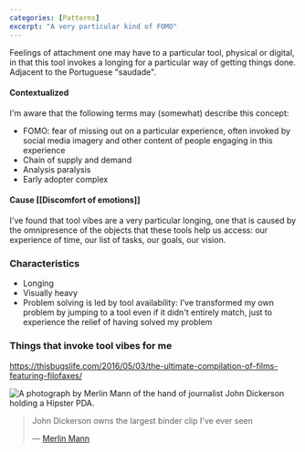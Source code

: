 ```yaml
---
categories: [Patterns]
excerpt: "A very particular kind of FOMO"
---
```

Feelings of attachment one may have to a particular tool, physical or digital, in that this tool invokes a longing for a particular way of getting things done. Adjacent to the Portuguese "saudade".

#### Contextualized
I'm aware that the following terms may (somewhat) describe this concept:
- FOMO: fear of missing out on a particular experience, often invoked by social media imagery and other content of people engaging in this experience
- Chain of supply and demand
- Analysis paralysis
- Early adopter complex

#### Cause [[Discomfort of emotions]]
I've found that tool vibes are a very particular longing, one that is caused by the omnipresence of the objects that these tools help us access: our experience of time, our list of tasks, our goals, our vision. 

### Characteristics
- Longing
- Visually heavy
- Problem solving is led by tool availability: I've transformed my own problem by jumping to a tool even if it didn't entirely match, just to experience the relief of having solved my problem

### Things that invoke tool vibes for me

https://thisbugslife.com/2016/05/03/the-ultimate-compilation-of-films-featuring-filofaxes/
  
![A photograph by Merlin Mann of the hand of journalist John Dickerson holding a Hipster PDA.](https://res.cloudinary.com/dbi2zounq/image/upload/c_scale,w_700/v1668935311/zinzy.website/merlin-mann-hipster-pda_hemu7b.png)


> John Dickerson owns the largest binder clip I've ever seen
>
> — [Merlin Mann](https://www.flickr.com/photos/merlin/4156770100/in/photolist-m1Mqy-yJV6x-4e8xfG-4gd39d-53r5Bf-eufzY-yC4c-qChqu-7kjwW1-qCgAv-4tpjr-N6Vr-5FmsDX-dLRWe-4DjfaG-4gF8GS-6bqERj-iNhoN-vk7SJ-4RxX3-5FqFBb-5FqKMN-6bqFkm-qCgzm-4BidQe-hcojC-5Fmm7e-2ibVwrb-7YQmK-6VnSap-qChiY-vka8h-qCgVa-4CrCZo-4DeYhH-43HDy-5Fmsf6-4mkaen-fkB1x-4vtpq1-6hDxp-5SVVnS-qChhJ-ePTou-qCgWi-5Fmh5V-7g1mUR-5FqCfm-5M6Uu-4TKygr)